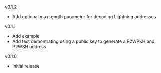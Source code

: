 v0.1.2
* Add optional maxLength parameter for decoding Lightning addresses

v0.1.1
* Add example
* Add test demontrating using a public key to generate a P2WPKH and P2WSH address

v0.1.0
* Initial release
